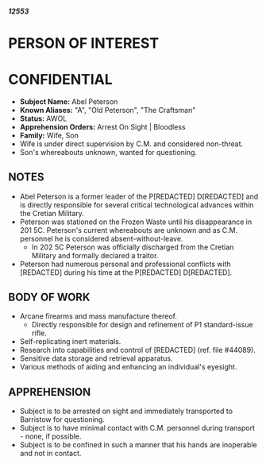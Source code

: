 ##### 12553

# PERSON OF INTEREST

# CONFIDENTIAL

- **Subject Name:** Abel Peterson
- **Known Aliases:** "A", "Old Peterson", "The Craftsman"
- **Status:** AWOL
- **Apprehension Orders:** Arrest On Sight | Bloodless
- **Family:** Wife, Son
- Wife is under direct supervision by C.M. and considered non-threat.
- Son's whereabouts unknown, wanted for questioning.

## NOTES
- Abel Peterson is a former leader of the P\[REDACTED] D\[REDACTED] and is directly responsible for several critical technological advances within the Cretian Military. 
- Peterson was stationed on the Frozen Waste until his disappearance in 201 5C. Peterson's current whereabouts are unknown and as C.M. personnel he is considered absent-without-leave. 
	- In 202 5C Peterson was officially discharged from the Cretian Military and formally declared a traitor. 
- Peterson had numerous personal and professional conflicts with \[REDACTED] during his time at the P\[REDACTED] D\[REDACTED]. 

## BODY OF WORK
- Arcane firearms and mass manufacture thereof.
	- Directly responsible for design and refinement of P1 standard-issue rifle.
- Self-replicating inert materials.
- Research into capabilities and control of \[REDACTED] (ref. file #44089).
- Sensitive data storage and retrieval apparatus.
- Various methods of aiding and enhancing an individual's eyesight.

## APPREHENSION
- Subject is to be arrested on sight and immediately transported to Barristow for questioning. 
- Subject is to have minimal contact with C.M. personnel during transport - none, if possible. 
- Subject is to be confined in such a manner that his hands are inoperable and not in contact. 





